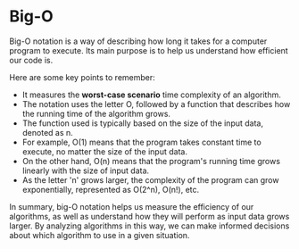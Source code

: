 # Big-O

Big-O notation is a way of describing how long it takes for a computer program to execute. Its main purpose is to help us understand how efficient our code is. 

Here are some key points to remember:

* It measures the **worst-case scenario** time complexity of an algorithm.
* The notation uses the letter O, followed by a function that describes how the running time of the algorithm grows.
* The function used is typically based on the size of the input data, denoted as n.
* For example, O(1) means that the program takes constant time to execute, no matter the size of the input data.
* On the other hand, O(n) means that the program's running time grows linearly with the size of input data.
* As the letter 'n' grows larger, the complexity of the program can grow exponentially, represented as O(2^n), O(n!), etc. 

In summary, big-O notation helps us measure the efficiency of our algorithms, as well as understand how they will perform as input data grows larger. By analyzing algorithms in this way, we can make informed decisions about which algorithm to use in a given situation.
